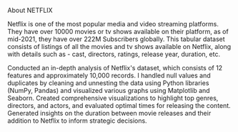 About NETFLIX

Netflix is one of the most popular media and video streaming platforms. They have over 10000 movies or tv shows available on their platform, as of mid-2021, they have over 222M Subscribers globally. This tabular dataset consists of listings of all the movies and tv shows available on Netflix, along with details such as - cast, directors, ratings, release year, duration, etc.

Conducted an in-depth analysis of Netflix's dataset, which consists of 12 features and approximately 10,000 records. I handled null values and duplicates by cleaning and unnesting the data using Python libraries (NumPy, Pandas) and visualized various graphs using Matplotlib and Seaborn.
Created comprehensive visualizations to highlight top genres, directors, and actors, and evaluated optimal times for releasing the content. Generated insights on the duration between movie releases and their addition to Netflix to inform strategic decisions.
